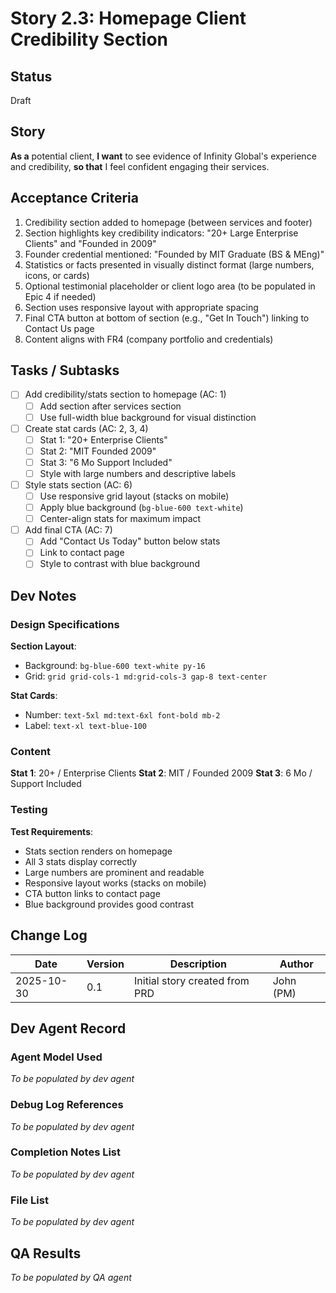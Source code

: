 # Story 2.3: Homepage Client Credibility Section

## Status
Draft

## Story

**As a** potential client,
**I want** to see evidence of Infinity Global's experience and credibility,
**so that** I feel confident engaging their services.

## Acceptance Criteria

1. Credibility section added to homepage (between services and footer)
2. Section highlights key credibility indicators: "20+ Large Enterprise Clients" and "Founded in 2009"
3. Founder credential mentioned: "Founded by MIT Graduate (BS & MEng)"
4. Statistics or facts presented in visually distinct format (large numbers, icons, or cards)
5. Optional testimonial placeholder or client logo area (to be populated in Epic 4 if needed)
6. Section uses responsive layout with appropriate spacing
7. Final CTA button at bottom of section (e.g., "Get In Touch") linking to Contact Us page
8. Content aligns with FR4 (company portfolio and credentials)

## Tasks / Subtasks

- [ ] Add credibility/stats section to homepage (AC: 1)
  - [ ] Add section after services section
  - [ ] Use full-width blue background for visual distinction
- [ ] Create stat cards (AC: 2, 3, 4)
  - [ ] Stat 1: "20+ Enterprise Clients"
  - [ ] Stat 2: "MIT Founded 2009"
  - [ ] Stat 3: "6 Mo Support Included"
  - [ ] Style with large numbers and descriptive labels
- [ ] Style stats section (AC: 6)
  - [ ] Use responsive grid layout (stacks on mobile)
  - [ ] Apply blue background (`bg-blue-600 text-white`)
  - [ ] Center-align stats for maximum impact
- [ ] Add final CTA (AC: 7)
  - [ ] Add "Contact Us Today" button below stats
  - [ ] Link to contact page
  - [ ] Style to contrast with blue background

## Dev Notes

### Design Specifications
**Section Layout**:
- Background: `bg-blue-600 text-white py-16`
- Grid: `grid grid-cols-1 md:grid-cols-3 gap-8 text-center`

**Stat Cards**:
- Number: `text-5xl md:text-6xl font-bold mb-2`
- Label: `text-xl text-blue-100`

### Content
**Stat 1**: 20+ / Enterprise Clients
**Stat 2**: MIT / Founded 2009
**Stat 3**: 6 Mo / Support Included

### Testing

**Test Requirements**:
- Stats section renders on homepage
- All 3 stats display correctly
- Large numbers are prominent and readable
- Responsive layout works (stacks on mobile)
- CTA button links to contact page
- Blue background provides good contrast

## Change Log

| Date | Version | Description | Author |
|------|---------|-------------|--------|
| 2025-10-30 | 0.1 | Initial story created from PRD | John (PM) |

## Dev Agent Record

### Agent Model Used
_To be populated by dev agent_

### Debug Log References
_To be populated by dev agent_

### Completion Notes List
_To be populated by dev agent_

### File List
_To be populated by dev agent_

## QA Results
_To be populated by QA agent_
